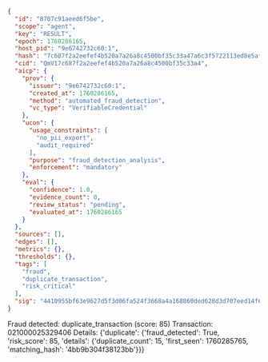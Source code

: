```json
{
  "id": "8707c91aeed6f5be",
  "scope": "agent",
  "key": "RESULT",
  "epoch": 1760286165,
  "host_pid": "9e6742732c60:1",
  "hash": "7c687f2a2eefef4b520a7a26a8c4500bf35c33a47a6c3f5722113ed8e5af37a8",
  "cid": "QmV17c687f2a2eefef4b520a7a26a8c4500bf35c33a4",
  "aicp": {
    "prov": {
      "issuer": "9e6742732c60:1",
      "created_at": 1760286165,
      "method": "automated_fraud_detection",
      "vc_type": "VerifiableCredential"
    },
    "ucon": {
      "usage_constraints": [
        "no_pii_export",
        "audit_required"
      ],
      "purpose": "fraud_detection_analysis",
      "enforcement": "mandatory"
    },
    "eval": {
      "confidence": 1.0,
      "evidence_count": 0,
      "review_status": "pending",
      "evaluated_at": 1760286165
    }
  },
  "sources": [],
  "edges": [],
  "metrics": {},
  "thresholds": {},
  "tags": [
    "fraud",
    "duplicate_transaction",
    "risk_critical"
  ],
  "sig": "4410955bf63e9627d5f3d06fa524f3668a4a168860ded628d3d707eed14f642e"
}
```

Fraud detected: duplicate_transaction (score: 85)
Transaction: 021000025329406
Details: {'duplicate': {'fraud_detected': True, 'risk_score': 85, 'details': {'duplicate_count': 15, 'first_seen': 1760285765, 'matching_hash': '4bb9b304f38123bb'}}}